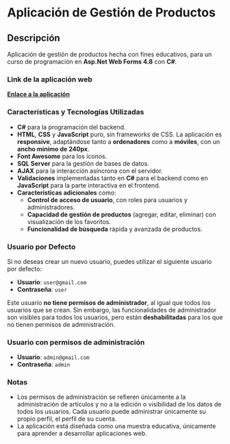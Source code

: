# Aplicación de Gestión de Productos


## Descripción

Aplicación de gestión de productos hecha con fines educativos, para un curso de programación en **Asp.Net Web Forms 4.8** con **C#**.



### Link de la aplicación web
[**Enlace a la aplicación**](https://gestionproductos.somee.com)

### Características y Tecnologías Utilizadas
- **C#** para la programación del backend.
- **HTML**, **CSS** y **JavaScript** puro, sin frameworks de CSS. La aplicación es **responsive**, adaptándose tanto a **ordenadores** como a **móviles**, con un **ancho mínimo de 240px**.
- **Font Awesome** para los íconos.
- **SQL Server** para la gestión de bases de datos.
- **AJAX** para la interacción asíncrona con el servidor.
- **Validaciones** implementadas tanto en **C#** para el backend como en **JavaScript** para la parte interactiva en el frontend.
- **Características adicionales** como:
  - **Control de acceso de usuario**, con roles para usuarios y administradores.
  - **Capacidad de gestión de productos** (agregar, editar, eliminar) con visualización de los favoritos.
  - **Funcionalidad de búsqueda** rápida y avanzada de productos.

### Usuario por Defecto
Si no deseas crear un nuevo usuario, puedes utilizar el siguiente usuario por defecto:

- **Usuario**: `user@gmail.com`
- **Contraseña**: `user`

Este usuario **no tiene permisos de administrador**, al igual que todos los usuarios que se crean. Sin embargo, las funcionalidades de administrador son visibles para todos los usuarios, pero están **deshabilitadas** para los que no tienen permisos de administración.

### Usuario con permisos de administración
- **Usuario**: `admin@gmail.com` 
- **Contraseña**: `admin`

### Notas
- Los permisos de administración se refieren únicamente a la administración de artículos y no a la edición o visibilidad de los datos de todos los usuarios. Cada usuario puede administrar únicamente su propio perfil, el perfil de su cuenta.
- La aplicación está diseñada como una muestra educativa, únicamente para aprender a desarrollar aplicaciones web.
